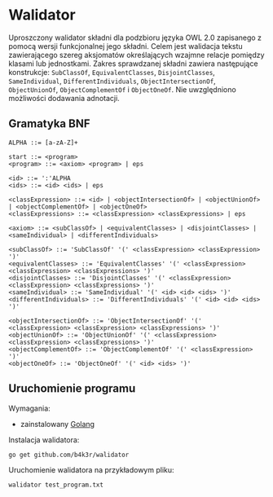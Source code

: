 # Walidator

Uproszczony walidator składni dla podzbioru języka OWL 2.0 zapisanego z pomocą wersji funkcjonalnej jego składni. 
Celem jest walidacja tekstu zawierającego szereg aksjomatów określających wzajmne relacje pomiędzy klasami lub jednostkami. 
Zakres sprawdzanej składni zawiera następujące konstrukcje: `SubClassOf`, `EquivalentClasses`, `DisjointClasses`, `SameIndividual`,
`DifferentIndividuals`, `ObjectIntersectionOf`, `ObjectUnionOf`, `ObjectComplementOf` i `ObjectOneOf`. Nie uwzględniono możliwości
dodawania adnotacji.

## Gramatyka BNF

```
ALPHA ::= [a-zA-Z]+

start ::= <program>
<program> ::= <axiom> <program> | eps

<id> ::= ':'ALPHA
<ids> ::= <id> <ids> | eps

<classExpression> ::= <id> | <objectIntersectionOf> | <objectUnionOf> | <objectComplementOf> | <objectOneOf>
<classExpressions> ::= <classExpression> <classExpressions> | eps

<axiom> ::= <subClassOf> | <equivalentClasses> | <disjointClasses> | <sameIndividual> | <differentIndividuals>

<subClassOf> ::= 'SubClassOf' '(' <classExpression> <classExpression> ')'
<equivalentClasses> ::= 'EquivalentClasses' '(' <classExpression> <classExpression> <classExpressions> ')'
<disjointClasses> ::= 'DisjointClasses' '(' <classExpression> <classExpression> <classExpressions> ')'
<sameIndividual> ::= 'SameIndividual' '(' <id> <id> <ids> ')'
<differentIndividuals> ::= 'DifferentIndividuals' '(' <id> <id> <ids> ')'

<objectIntersectionOf> ::= 'ObjectIntersectionOf' '(' <classExpression> <classExpression> <classExpressions> ')'
<objectUnionOf> ::= 'ObjectUnionOf' '(' <classExpression> <classExpression> <classExpressions> ')'
<objectComplementOf> ::= 'ObjectComplementOf' '(' <classExpression> ')'
<objectOneOf> ::= 'ObjectOneOf' '(' <id> <ids> ')'
```

## Uruchomienie programu

Wymagania:
* zainstalowany [Golang](https://golang.org/dl/)

Instalacja walidatora:
```
go get github.com/b4k3r/walidator
```

Uruchomienie walidatora na przykładowym pliku:
```
walidator test_program.txt
```



